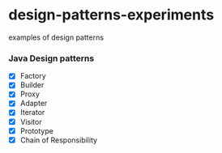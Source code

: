 # design-patterns-experiments
examples of design patterns

### Java Design patterns

- [x] Factory
- [x] Builder
- [x] Proxy
- [x] Adapter
- [x] Iterator
- [x] Visitor
- [x] Prototype
- [x] Chain of Responsibility
